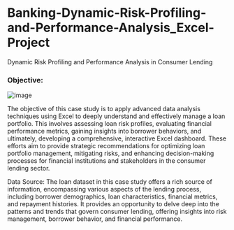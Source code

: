 # Banking-Dynamic-Risk-Profiling-and-Performance-Analysis_Excel-Project
Dynamic Risk Profiling and Performance Analysis in Consumer Lending

### **Objective:**
![image](https://github.com/surajgautam87/Banking-Dynamic-Risk-Profiling-and-Performance-Analysis_Excel-Project/assets/160303501/0ab5a07a-dde7-4d30-a416-14470344d6b6)

The objective of this case study is to apply advanced data analysis techniques using Excel to deeply understand and effectively manage a loan portfolio. This involves assessing loan risk profiles, evaluating financial performance metrics, gaining insights into borrower behaviors, and ultimately, developing a comprehensive, interactive Excel dashboard. These efforts aim to provide strategic recommendations for optimizing loan portfolio management, mitigating risks, and enhancing decision-making processes for financial institutions and stakeholders in the consumer lending sector.

Data Source:
The loan dataset in this case study offers a rich source of information, encompassing various aspects of the lending process, including borrower demographics, loan characteristics, financial metrics, and repayment histories. It provides an opportunity to delve deep into the patterns and trends that govern consumer lending, offering insights into risk management, borrower behavior, and financial performance.
